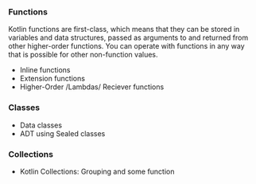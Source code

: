 ### Functions

Kotlin functions are first-class, which means that they can be stored in variables and data structures,
passed as arguments to and returned from other higher-order functions. You can operate with functions in
any way that is possible for other non-function values.

* Inline functions
* Extension functions
* Higher-Order /Lambdas/ Reciever functions

### Classes
* Data classes
* ADT using Sealed classes

### Collections
* Kotlin Collections: Grouping and some function
